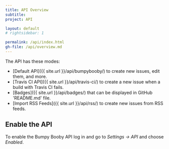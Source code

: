 ```yaml
---
title: API Overview
subtitle: 
project: API

layout: default
# rightsidebar: 1

permalink: /api/index.html
gh-file: /api/overview.md
---
```

The API has these modes:

 * [Default API]({{ site.url }}/api/bumpybooby/) to create new issues, edit them, and more.
 * [Travis CI API]({{ site.url }}/api/travis-ci/) to create a new issue when a build with Travis CI fails.
 * [Badges]({{ site.url }}/api/badges/) that can be displayed in GitHub 'README.md' file.
 * [Import RSS Feeds]({{ site.url }}/api/rss/) to create new issues from RSS feeds.

## Enable the API

To enable the Bumpy Booby API log in and go to *Settings -> API* and choose *Enabled*.
